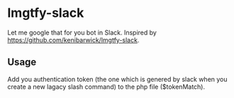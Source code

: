 # lmgtfy-slack
Let me google that for you bot in Slack. 
Inspired by https://github.com/kenibarwick/lmgtfy-slack.

## Usage
Add you authentication token (the one which is genered by slack when you create a new lagacy slash command) to the php file ($tokenMatch).
